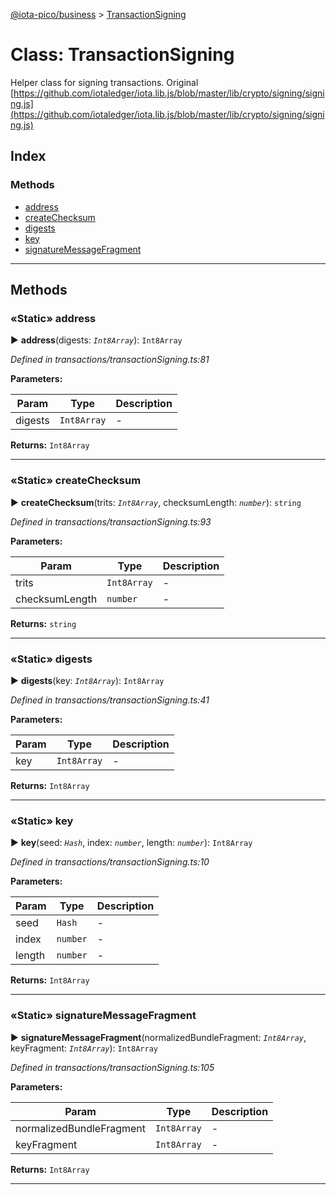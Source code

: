 [@iota-pico/business](../README.md) > [TransactionSigning](../classes/transactionsigning.md)



# Class: TransactionSigning


Helper class for signing transactions. Original [https://github.com/iotaledger/iota.lib.js/blob/master/lib/crypto/signing/signing.js](https://github.com/iotaledger/iota.lib.js/blob/master/lib/crypto/signing/signing.js)

## Index

### Methods

* [address](transactionsigning.md#address)
* [createChecksum](transactionsigning.md#createchecksum)
* [digests](transactionsigning.md#digests)
* [key](transactionsigning.md#key)
* [signatureMessageFragment](transactionsigning.md#signaturemessagefragment)



---
## Methods
<a id="address"></a>

### «Static» address

► **address**(digests: *`Int8Array`*): `Int8Array`



*Defined in transactions/transactionSigning.ts:81*



**Parameters:**

| Param | Type | Description |
| ------ | ------ | ------ |
| digests | `Int8Array`   |  - |





**Returns:** `Int8Array`





___

<a id="createchecksum"></a>

### «Static» createChecksum

► **createChecksum**(trits: *`Int8Array`*, checksumLength: *`number`*): `string`



*Defined in transactions/transactionSigning.ts:93*



**Parameters:**

| Param | Type | Description |
| ------ | ------ | ------ |
| trits | `Int8Array`   |  - |
| checksumLength | `number`   |  - |





**Returns:** `string`





___

<a id="digests"></a>

### «Static» digests

► **digests**(key: *`Int8Array`*): `Int8Array`



*Defined in transactions/transactionSigning.ts:41*



**Parameters:**

| Param | Type | Description |
| ------ | ------ | ------ |
| key | `Int8Array`   |  - |





**Returns:** `Int8Array`





___

<a id="key"></a>

### «Static» key

► **key**(seed: *`Hash`*, index: *`number`*, length: *`number`*): `Int8Array`



*Defined in transactions/transactionSigning.ts:10*



**Parameters:**

| Param | Type | Description |
| ------ | ------ | ------ |
| seed | `Hash`   |  - |
| index | `number`   |  - |
| length | `number`   |  - |





**Returns:** `Int8Array`





___

<a id="signaturemessagefragment"></a>

### «Static» signatureMessageFragment

► **signatureMessageFragment**(normalizedBundleFragment: *`Int8Array`*, keyFragment: *`Int8Array`*): `Int8Array`



*Defined in transactions/transactionSigning.ts:105*



**Parameters:**

| Param | Type | Description |
| ------ | ------ | ------ |
| normalizedBundleFragment | `Int8Array`   |  - |
| keyFragment | `Int8Array`   |  - |





**Returns:** `Int8Array`





___


